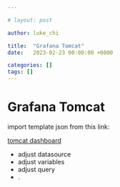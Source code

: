 ```yaml
---

# layout: post

author: luke_chi

title:  "Grafana Tomcat"
date:   2023-02-23 00:00:00 +0800

categories: []
tags: []
---
```


# Grafana Tomcat

import template json from this link:

<a href="/assets/2023/2023-02-23-tomcat.json" target="_blank">tomcat dashboard</a>

- adjust datasource
- adjust variables
- adjust query
- .
